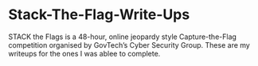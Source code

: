 # Stack-The-Flag-Write-Ups
STACK the Flags is a 48-hour, online jeopardy style Capture-the-Flag competition organised by GovTech’s Cyber Security Group. These are my writeups for the ones I was ablee to complete.
